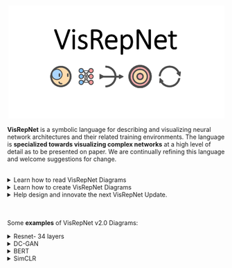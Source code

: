 <p align="center">
  <img src="https://github.com/joshclancy/VisRepNet/blob/main/extra/logo2.png"
	title="VisRepNet" width="500"/>
</p>

**VisRepNet** is a symbolic language for describing and visualizing neural network architectures and their related training environments. The language is **specialized towards visualizing complex networks** at a high level of detail as to be presented on paper. We are continually refining this language and welcome suggestions for change. 
<br/>
<br/>
<details><summary>Learn how to read VisRepNet Diagrams</summary>
<p>
	
1. Symbols 
2. Organization

<h3> Symbols </h3>
VisRepNet aims to describe **all** neural networks and accurately visualize the differences between them. In striving towards this goal, we have created systems of visualization to represent as many niche cases as possible. This has resulted in general representational systems, but perhaps not obvious ones.  
<h3> Convolutions </h3>
A good example of this, is how VisRepNet represents a **convolutional layer**:
<p align="center">
  <img src="https://github.com/joshclancy/VisRepNet/blob/main/png_readme/convolutions.png"
	title="Convolutions"/>
</p>
This may seem to be overly complicated. However, this representational system allows us to represent various niche types of convolutions as well. Below we show, 1. A dilated convolution, 2. A custom convolution found in Axial Attention. 3. A convolution that allows for parallel processing along the group dimension. And 4. A temporal convolution. 
<p align="center">
  <img src="https://github.com/joshclancy/VisRepNet/blob/main/png_readme/convExamples.png"
	title="ConvolutionExamples"/>
</p>

<h3> Tensors </h3>

We employ another system of representation to visually describe a wide range of tensors. Simple tensors are represented simply and intuitively. However, we also provide a method of representing more complex tensors. This is done via a combinatorial system as shown below.

<p align="center">
  <img src="https://github.com/joshclancy/VisRepNet/blob/main/png_readme/tensorSymbolExplain.png"
	title="TensorSymbolExplain" width="1000"/>
</p>
<p align="center">
  <img src="https://github.com/joshclancy/VisRepNet/blob/main/png_readme/tensorcombotable.png"
	title="TensorComboTable" width="1000"/>
</p>

<h3> Other Neural Layers </h3>
Having a good system to represent and visualize tensors allows us to use those tensors to provide context to neural layers. 

<p align="center">
  <img src="https://github.com/joshclancy/VisRepNet/blob/main/png_readme/contextFromTensors.png"
	title="TensorContext" width="1000"/>
</p>

<h3> Other Symbols </h3>
Our other symbols tend to be intuitive. 

<p align="center">
  <img src="https://github.com/joshclancy/VisRepNet/blob/main/png_readme/otherFunctions2.png"
	title="OtherFunctions" width="1000"/>
</p>

When we need to represent a function for which we have no symbol, we use the symbol closest to the new function with a label (e.g., use down sample symbol to represent max pool) or we use our standard stand-in symbol with a label. 

<h2> Organization </h2>
We organize VisRepNet diagrams in procedural abstraction levels. There are three main levels. 
1.	Update Environment Level
2.	Network Architecture Level 
3.	Lower Function Level

<h3> Update Environment Level </h3>

In the Update Environment there is a system diagram that describes how the network is trained. This becomes particularly handy when a network is being trained in a new or obscure way. For example, below is DC-GANs training environment. We can see clearly that DC-Gan’s training involves an interaction between two networks. This interaction is both visualized and described.

<p align="center">
  <img src="https://github.com/joshclancy/VisRepNet/blob/main/png_readme/DCGan_trainingEnvironment.png"
	title="TensorContext" width="1000"/>
</p>

The system diagram visualization is organized within the INOMU framework. INOMU stands for Input, Network, Output, Measure and Update. Each function is placed within its appropriate section to create a predictable and intuitive system diagram. 

Based on our user studies, deep learning practitioners want a lot of information about the update environment. VisRepNet then provides a written area to accommodate for this. VisRepNet expect a description of the preprocessing, input/s, output/s, loss function, and update hyperparameters. On top of this we expect a general description of the idea behind the network (or area of improvement, if the diagram is accompanying an academic paper). 

<h3>Network Architecture Level</h3>

The network architecture level describes a network’s architecture with the use of abstracted functions. For example, the sigmoid and phi functions are described in detail in the next lower layer. 

<p align="center">
  <img src="https://github.com/joshclancy/VisRepNet/blob/main/png_readme/networkArchitecture.png"
	title="TensorContext" width="1000"/>
</p>

At this level we can see the general change in the shape of tensors as they travel through the network. 

<h3>Lower Function Level</h3>
At the lower function level, we get detailed descriptions of the functions within the neural network architecture. We aim to provide enough detail, so that one could use these diagrams to code up the network. 

<p align="center">
  <img src="https://github.com/joshclancy/VisRepNet/blob/main/png_readme/lowerFunctions.png"
	title="TensorContext" width="1000"/>
</p>

</p>
</details>

<details><summary>Learn how to create VisRepNet Diagrams</summary>
<p>
	## Learn how to create VisRepNet Diagrams
</p>
</details>

<details><summary>Help design and innovate the next VisRepNet Update. </summary>
<p>
	## Help design and innovate the next VisRepNet Update. 
</p>
</details>

<br/>
<br/>


Some **examples** of VisRepNet v2.0 Diagrams:
<details><summary>Resnet- 34 layers</summary>
<p>
	<img src="https://github.com/joshclancy/VisRepNet/blob/main/png_examples/Resnet.png"
	title="Resnet"/>
</p>
</details>

<details><summary>DC-GAN</summary>
<p>
	<img src="https://github.com/joshclancy/VisRepNet/blob/main/png_examples/DC-GAN.png"
	title="DC-GAN"/>
</p>
</details>

<details><summary>BERT</summary>
<p>
	<img src="https://github.com/joshclancy/VisRepNet/blob/main/png_examples/BERT.png"
	title="BERT"/>
</p>
</details>                                                                                                   

<details><summary>SimCLR</summary>
<p>
	<img src="https://github.com/joshclancy/VisRepNet/blob/main/png_examples/SimCLR-ContrastiveLearning.png"
	title="SimCLR"/>
</p>
</details>             
<br/>

